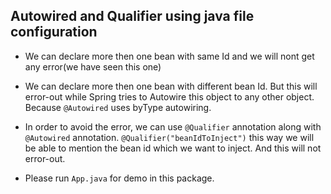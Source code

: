 ## Autowired and Qualifier using java file configuration

- We can declare more then one bean with same Id and we will nont get any error(we have seen this one)

- We can declare more then one bean with different bean Id. But this will error-out while Spring tries to Autowire this object to any other object. Because ``@Autowired`` uses byType autowiring.

- In order to avoid the error, we can use ``@Qualifier`` annotation along with ``@Autowired`` annotation. ``@Qualifier("beanIdToInject")`` this way we will be able to mention the bean id which we want to inject. And this will not error-out.

- Please run ``App.java`` for demo in this package.